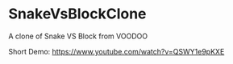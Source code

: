 # SnakeVsBlockClone

A clone of Snake VS Block from VOODOO

Short Demo: https://www.youtube.com/watch?v=QSWY1e9pKXE
